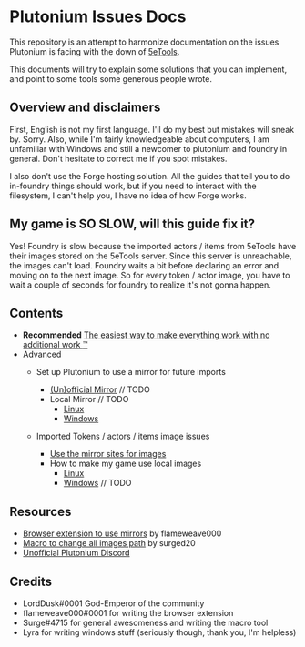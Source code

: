 # Plutonium Issues Docs

This repository is an attempt to harmonize documentation on the issues Plutonium is facing with the down of [5eTools](5e.tools).

This documents will try to explain some solutions that you can implement, and point to some tools some generous people wrote.

## Overview and disclaimers

First, English is not my first language. I'll do my best but mistakes will sneak by. Sorry. Also, while I'm fairly knowledgeable about computers, I am unfamiliar with Windows and still a newcomer to plutonium and foundry in general. Don't hesitate to correct me if you spot mistakes.

I also don't use the Forge hosting solution. All the guides that tell you to do in-foundry things should work, but if you need to interact with the filesystem, I can't help you, I have no idea of how Forge works.

## My game  is SO SLOW, will this guide fix it?

Yes! Foundry is slow because the imported actors / items from 5eTools have their images stored on the 5eTools server. Since this server is unreachable, the images can't load. Foundry waits a bit before declaring an error and moving on to the next image. So for every token / actor image, you have to wait a couple of seconds for foundry to realize it's not gonna happen.

## Contents

* **Recommended** [The easiest way to make everything work with no additional work :tm:](docs/easiest-way.md)
* Advanced
    * Set up Plutonium to use a mirror for future imports
        * [(Un)official Mirror]() // TODO
        * Local Mirror // TODO
            * [Linux]()
            * [Windows]()

    * Imported Tokens / actors / items image issues
        * [Use the mirror sites for images](docs/mirror-images.md)
        * How to make my game use local images
            * [Linux](docs/local-images/us-local-images-linux.md)
            * [Windows]() // TODO

## Resources
* [Browser extension to use mirrors](https://github.com/flamewave000/plutonium-mirror) by flameweave000
* [Macro to change all images path](https://github.com/surged20/foundryvtt-update-image-macro) by surged20
* [Unofficial Plutonium Discord](https://discord.gg/nGvRCDs)


## Credits

* LordDusk#0001 God-Emperor of the community
* flameweave000#0001 for writing the browser extension
* Surge#4715 for general awesomeness and writing the macro tool 
* Lyra for writing windows stuff (seriously though, thank you, I'm helpless)